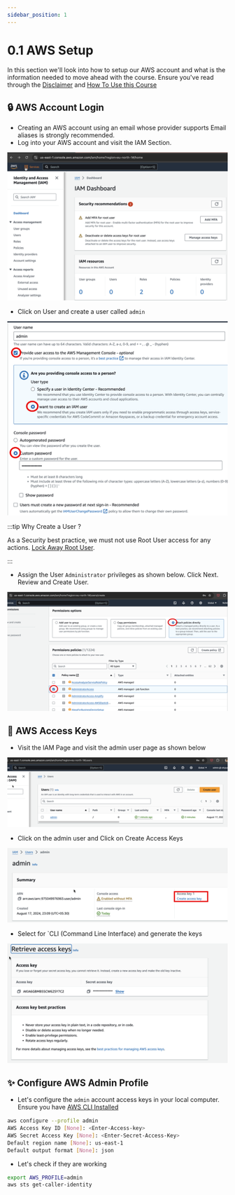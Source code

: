 ```yaml
---
sidebar_position: 1
---
```


# 0.1 AWS Setup

In this section we'll look into how to setup our AWS account and what is the information needed to move ahead with the course.
Ensure you've read through the [Disclaimer](docs/intro.md#%EF%B8%8F-disclaimer) and [How To Use this Course](docs/intro.md#%EF%B8%8F-how-to-follow-this-course-)

## 🔒 AWS Account Login

- Creating an AWS account using an email whose provider supports Email aliases is strongly recommended.
- Log into your AWS account and visit the IAM Section.

![AWS IAM](img/aws_iam.png)

- Click on User and create a user called `admin`

![Admin User](img/admin_user.png)

:::tip Why Create a User ?

As a Security best practice, we must not use Root User access for any actions.
[Lock Away Root User](https://docs.aws.amazon.com/IAM/latest/UserGuide/best-practices.html#lock-away-credentials).

:::

- Assign the User `Administrator` privileges as shown below. Click Next. Review and Create User.

![](img/admin_permissions.png)

## 🔑 AWS Access Keys

- Visit the IAM Page and visit the admin user page as shown below

![](img/visit_admin_user.png)

- Click on the admin user and Click on Create Access Keys

![](img/click_create_access_key.png)

- Select for `CLI (Command Line Interface) and generate the keys

![](img/generate_keys.png)

## ✨ Configure AWS Admin Profile

- Let's configure the `admin` account access keys in your local computer. Ensure you have [AWS CLI Installed](https://docs.aws.amazon.com/cli/latest/userguide/getting-started-install.html)

```bash
aws configure --profile admin
AWS Access Key ID [None]: <Enter-Access-key>
AWS Secret Access Key [None]: <Enter-Secret-Access-Key>
Default region name [None]: us-east-1
Default output format [None]: json
```

- Let's check if they are working

```bash
export AWS_PROFILE=admin
aws sts get-caller-identity
```
